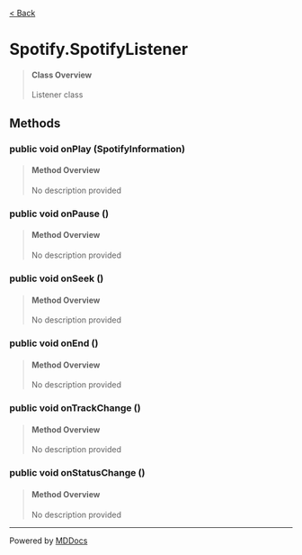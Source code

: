 [< Back](../README.md)
# Spotify.SpotifyListener #
>#### Class Overview ####
>Listener class
## Methods ##
### public void onPlay (SpotifyInformation) ###
>#### Method Overview ####
>No description provided
>
### public void onPause () ###
>#### Method Overview ####
>No description provided
>
### public void onSeek () ###
>#### Method Overview ####
>No description provided
>
### public void onEnd () ###
>#### Method Overview ####
>No description provided
>
### public void onTrackChange () ###
>#### Method Overview ####
>No description provided
>
### public void onStatusChange () ###
>#### Method Overview ####
>No description provided
>

---
Powered by [MDDocs](https://github.com/VRCube/MDDocs)